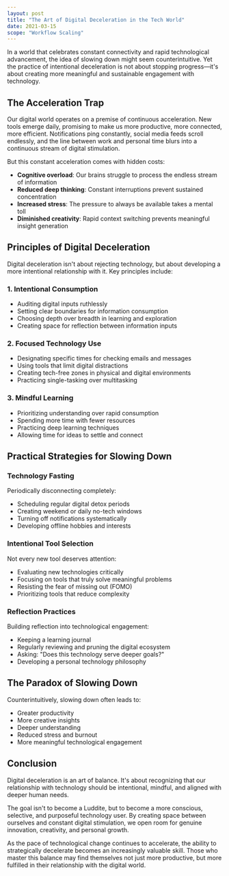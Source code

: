 ```yaml
---
layout: post
title: "The Art of Digital Deceleration in the Tech World"
date: 2021-03-15
scope: "Workflow Scaling"
---
```


In a world that celebrates constant connectivity and rapid technological advancement, the idea of slowing down might seem counterintuitive. Yet the practice of intentional deceleration is not about stopping progress—it's about creating more meaningful and sustainable engagement with technology.

## The Acceleration Trap

Our digital world operates on a premise of continuous acceleration. New tools emerge daily, promising to make us more productive, more connected, more efficient. Notifications ping constantly, social media feeds scroll endlessly, and the line between work and personal time blurs into a continuous stream of digital stimulation.

But this constant acceleration comes with hidden costs:

- **Cognitive overload**: Our brains struggle to process the endless stream of information
- **Reduced deep thinking**: Constant interruptions prevent sustained concentration
- **Increased stress**: The pressure to always be available takes a mental toll
- **Diminished creativity**: Rapid context switching prevents meaningful insight generation

## Principles of Digital Deceleration

Digital deceleration isn't about rejecting technology, but about developing a more intentional relationship with it. Key principles include:

### 1. Intentional Consumption

- Auditing digital inputs ruthlessly
- Setting clear boundaries for information consumption
- Choosing depth over breadth in learning and exploration
- Creating space for reflection between information inputs

### 2. Focused Technology Use

- Designating specific times for checking emails and messages
- Using tools that limit digital distractions
- Creating tech-free zones in physical and digital environments
- Practicing single-tasking over multitasking

### 3. Mindful Learning

- Prioritizing understanding over rapid consumption
- Spending more time with fewer resources
- Practicing deep learning techniques
- Allowing time for ideas to settle and connect

## Practical Strategies for Slowing Down

### Technology Fasting

Periodically disconnecting completely:
- Scheduling regular digital detox periods
- Creating weekend or daily no-tech windows
- Turning off notifications systematically
- Developing offline hobbies and interests

### Intentional Tool Selection

Not every new tool deserves attention:
- Evaluating new technologies critically
- Focusing on tools that truly solve meaningful problems
- Resisting the fear of missing out (FOMO)
- Prioritizing tools that reduce complexity

### Reflection Practices

Building reflection into technological engagement:
- Keeping a learning journal
- Regularly reviewing and pruning the digital ecosystem
- Asking: "Does this technology serve deeper goals?"
- Developing a personal technology philosophy

## The Paradox of Slowing Down

Counterintuitively, slowing down often leads to:
- Greater productivity
- More creative insights
- Deeper understanding
- Reduced stress and burnout
- More meaningful technological engagement

## Conclusion

Digital deceleration is an art of balance. It's about recognizing that our relationship with technology should be intentional, mindful, and aligned with deeper human needs.

The goal isn't to become a Luddite, but to become a more conscious, selective, and purposeful technology user. By creating space between ourselves and constant digital stimulation, we open room for genuine innovation, creativity, and personal growth.

As the pace of technological change continues to accelerate, the ability to strategically decelerate becomes an increasingly valuable skill. Those who master this balance may find themselves not just more productive, but more fulfilled in their relationship with the digital world.